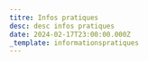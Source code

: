 ```yaml
---
titre: Infos pratiques
desc: desc infos pratiques
date: 2024-02-17T23:00:00.000Z
_template: informationspratiques
---
```


